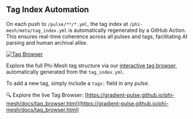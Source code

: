 ## Tag Index Automation

On each push to `/pulse/**/*.yml`, the tag index at `/phi-mesh/meta/tag_index.yml` is automatically regenerated by a GitHub Action. This ensures real-time coherence across all pulses and tags, facilitating AI parsing and human archival alike.

[![Tag Browser](https://img.shields.io/badge/🧠%20Phi--Mesh%20Tag%20Browser-online-brightgreen)](https://<your-username>.github.io/phi-mesh/tag_browser.html)

Explore the full Phi-Mesh tag structure via our [interactive tag browser](https://<your-username>.github.io/phi-mesh/tag_browser.html), automatically generated from the `tag_index.yml`.

To add a new tag, simply include a `tags:` field in any pulse. 

🔍 Explore the live Tag Browser: [https://gradient-pulse.github.io/phi-mesh/docs/tag_browser.html](https://gradient-pulse.github.io/phi-mesh/docs/tag_browser.html)

